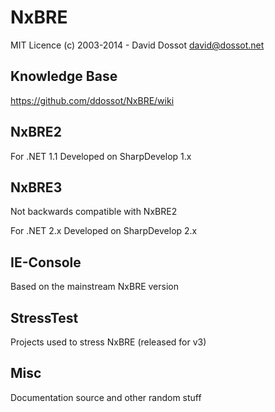 NxBRE
=====

MIT Licence (c) 2003-2014 - David Dossot <david@dossot.net>

Knowledge Base
--------------

https://github.com/ddossot/NxBRE/wiki


NxBRE2
------

For .NET 1.1 
Developed on SharpDevelop 1.x


NxBRE3
------

Not backwards compatible with NxBRE2

For .NET 2.x
Developed on SharpDevelop 2.x


IE-Console
----------
Based on the mainstream NxBRE version


StressTest
----------
Projects used to stress NxBRE (released for v3)


Misc
----
  Documentation source and other random stuff

